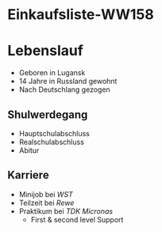 # Einkaufsliste-WW158

# Lebenslauf
* Geboren in Lugansk
* 14 Jahre in Russland gewohnt
* Nach Deutschlang gezogen

## Shulwerdegang
  * Hauptschulabschluss
  * Realschulabschluss
  * Abitur
  
## Karriere
  * Minijob bei *WST*
  * Teilzeit bei *Rewe*
  * Praktikum bei *TDK Micronas*
    * First & second level Support
